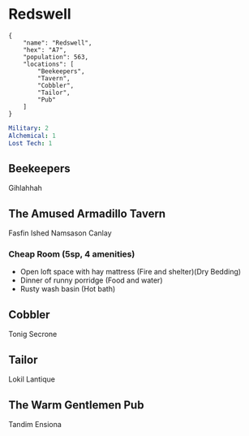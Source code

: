# Redswell

```
{
    "name": "Redswell",
    "hex": "A7",
    "population": 563,
    "locations": [
        "Beekeepers",
        "Tavern",
        "Cobbler",
        "Tailor",
        "Pub"
    ]
}
```
```yml
Military: 2
Alchemical: 1
Lost Tech: 1
```

## Beekeepers
Gihlahhah

## The Amused Armadillo Tavern
Fasfin Ished
Namsason Canlay

### Cheap Room (5sp, 4 amenities)
- Open loft space with hay mattress (Fire and shelter)(Dry Bedding)
- Dinner of runny porridge (Food and water)
- Rusty wash basin (Hot bath)

## Cobbler
Tonig Secrone

## Tailor
Lokil Lantique

## The Warm Gentlemen Pub
Tandim Ensiona

